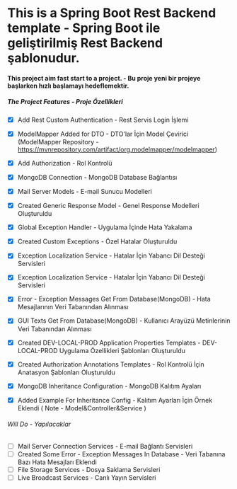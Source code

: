 
# This is a Spring Boot Rest Backend template - Spring Boot ile geliştirilmiş Rest Backend şablonudur.

#### This project aim fast start to a project. - Bu proje yeni bir projeye başlarken hızlı başlamayı hedeflemektir.



##### The Project Features - Proje Özellikleri

- [x] Add Rest Custom Authentication - Rest Servis Login İşlemi
- [x] ModelMapper Added for DTO - DTO'lar İçin Model Çevirici (ModelMapper Repository - https://mvnrepository.com/artifact/org.modelmapper/modelmapper)
- [x] Add Authorization - Rol Kontrolü
- [x] MongoDB Connection - MongoDB Database Bağlantısı
- [x] Mail Server Models - E-mail Sunucu Modelleri
- [x] Created Generic Response Model - Genel Response Modelleri Oluşturuldu
- [x] Global Exception Handler - Uygulama İçinde Hata Yakalama  
- [x] Created Custom Exceptions - Özel Hatalar Oluşturuldu
- [x] Exception Localization Service - Hatalar İçin Yabancı Dil Desteği Servisleri
- [x] Exception Localization Service - Hatalar İçin Yabancı Dil Desteği Servisleri
- [x] Error - Exception Messages Get From Database(MongoDB) - Hata Mesajlarının Veri Tabanından Alınması
- [x] GUI Texts Get From Database(MongoDB) - Kullanıcı Arayüzü Metinlerinin Veri Tabanından Alınması
- [x] Created DEV-LOCAL-PROD Application Properties Templates - DEV-LOCAL-PROD Uygulama Özellikleri Şablonları Oluşturuldu
- [x] Created Authorization Annotations Templates - Rol Kontrolü İçin Anatasyon Şablonları Oluşturuldu 
- [x] MongoDB Inheritance Configuration - MongoDB Kalıtım Ayaları
- [x] Added Example For Inheritance Config - Kalıtım Ayarları İçin Örnek Eklendi ( Note - Model&Controller&Service )


###### Will Do - Yapılacaklar
- [ ] Mail Server Connection Services - E-mail Bağlantı Servisleri
- [ ] Created Some Error - Exception Messages In Database - Veri Tabanına Bazı Hata Mesajları Eklendi
- [ ] File Storage Services - Dosya Saklama Servisleri
- [ ] Live Broadcast Services - Canlı Yayın Servisleri

